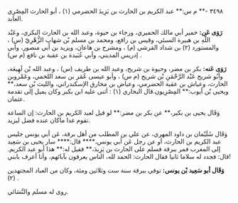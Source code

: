 ٣٤٩٨ -** م س:** عبد الكريم بن الحارث بن يَزِيدَ الحضرمي (١) ، أبو الحارث المِصْرِي العابد.

**رَوَى عَن:** خمير أبي مالك الحميري، ورجاء بن حيوة، وعبد الله بن الحارث البكري، وعَبْد اللَّهِ بن هبيرة السبئي، وقيس بن رافع، ومحمد بن مسلم بْن شهاب الزُّهْرِيّ (س) ، والمستورد (٢) بن شداد القرشي (م) ، ومشرح بن هاعان، ويزيد بن أَبي منصور، وأبي إدريس المديني، وأبي عُبَيدة بن عقبة بن نافع (م س) .

**رَوَى عَنه:** بكر بن مضر، وحيوة بن شريح، وعبد الله بن طريف (س) ، وعبد الله بْن لَهِيعَة، وأَبُو شريح عَبْد الرَّحْمَنِ بْن شريح (م س) ، وأبو عيسى عُمَر بن سعد اللخمي، وعَمْروبن الحارث، وعياش بن عقبة الحضرمي، وعياض بن مخارق الإسكندراني، والليث بْن سعد،** ويحيى بْن أيوب:** المِصْرِيون.قال البخاري (١) : أثنى عليه ابن بكير وكان يميل إلى تقدمة عثمان.

وَقَال يحيى بن بكير،** عن بكر بن مضر:** لو قيل لعبد الكريم بن الحارث: إن الساعة تقوم غدا ماكان عنده فضل ليزيد.

وَقَال سُلَيْمان بن داود المهري، عن علي بن المطلب من أهل برقة، عَن أبي يونس جليس عبد الكريم بن الحارث، أو عن رجل عَن أبي يونس،**** قال:**** سار يحيى بن سَعِيد إلى المغرب فمر ببرقة فسلم على الحارث بن يَزِيدَ،** فقيل له:** هذا أبو عبد الكريم. قال: فجدد له سلاما ثانيا فقال الحارث: الحمد لله، الناس يعرفون بآبائهم، وأنا أعرف بابني!

**وَقَال أبو سَعِيد بْن يونس:** توفي ببرقة سنة ست وثلاثين ومئة، وكان من العباد المجتهدين (٢) .

روى له مسلم والنَّسَائي.